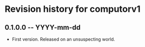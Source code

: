 # Revision history for computorv1

## 0.1.0.0 -- YYYY-mm-dd

* First version. Released on an unsuspecting world.
